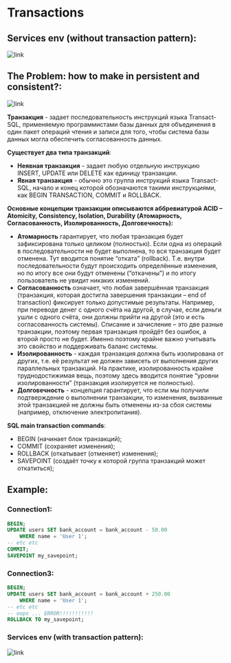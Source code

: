 # Transactions

## Services env (without transaction pattern):
![link](https://drive.google.com/uc?id=1yuSmjUFZb3GzafBfO45MmywPt2637Blx)

## The Problem: how to make in persistent and consistent?:
![link](https://drive.google.com/uc?id=1hy1ZBc997YpEjbyU-CNzmNSv7kkZIkls)

**Транзакция** - задает последовательность инструкций языка Transact-SQL, применяемую программистами базы данных для объединения в один пакет операций чтения и записи для того, чтобы система базы данных могла обеспечить согласованность данных. 

**Существует два типа транзакций**:
 - **Неявная транзакция** - задает любую отдельную инструкцию INSERT, UPDATE или DELETE как единицу транзакции.
 - **Явная транзакция** - обычно это группа инструкций языка Transact-SQL, начало и конец которой обозначаются такими инструкциями, как BEGIN TRANSACTION, COMMIT и ROLLBACK.

**Основные концепции транзакции описываются аббревиатурой ACID – Atomicity, Consistency, Isolation, Durability (Атомарность, Согласованность, Изолированность, Долговечность):**
 - **Атомарность** гарантирует, что любая транзакция будет зафиксирована только целиком (полностью). Если одна из операций в последовательности не будет выполнена, то вся транзакция будет отменена. Тут вводится понятие “отката” (rollback). Т.е. внутри последовательности будут происходить определённые изменения, но по итогу все они будут отменены (“откачены”) и по итогу пользователь не увидит никаких изменений.
 - **Согласованность** означает, что любая завершённая транзакция (транзакция, которая достигла завершения транзакции – end of transaction) фиксирует только допустимые результаты. Например, при переводе денег с одного счёта на другой, в случае, если деньги ушли с одного счёта, они должны прийти на другой (это и есть согласованность системы). Списание и зачисление  – это две разные транзакции, поэтому первая транзакция пройдёт без ошибок, а второй просто не будет. Именно поэтому крайне важно учитывать это свойство и поддерживать баланс системы.
 - **Изолированность** - каждая транзакция должна быть изолирована от других, т.е. её результат не должен зависеть от выполнения других параллельных транзакций. На практике, изолированность крайне труднодостижимая вещь, поэтому здесь вводится понятие “уровни изолированности” (транзакция изолируется не полностью).
 - **Долговечность** - концепция гарантирует, что если мы получили подтверждение о выполнении транзакции, то изменения, вызванные этой транзакцией не должны быть отменены из-за сбоя системы (например, отключение электропитания).

**SQL main transaction commands**:
 - BEGIN (начинает блок транзакций);
 - COMMIT (сохраняет изменения);
 - ROLLBACK (откатывает (отменяет) изменения);
 - SAVEPOINT (создаёт точку к которой группа транзакций может откатиться);

## Example:

### Connection1:
```sql
BEGIN;
UPDATE users SET bank_account = bank_account - 50.00
    WHERE name = 'User 1';
-- etc etc
COMMIT;
SAVEPOINT my_savepoint;
```

### Connection3:
```sql
BEGIN;
UPDATE users SET bank_account = bank_account + 250.00
    WHERE name = 'User 1';
-- etc etc
-- oops ... ERROR!!!!!!!!!!!
ROLLBACK TO my_savepoint;
```
### Services env (with transaction pattern):
![link](https://drive.google.com/uc?id=1nur6dQF5hwX163kg9WFnrLoRJKEl7yuD)
